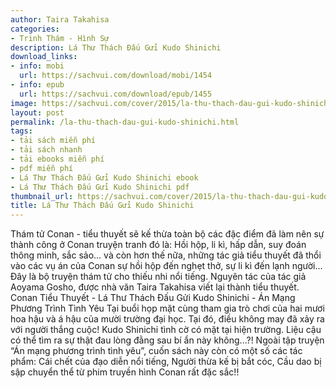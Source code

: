 ```yaml
---
author: Taira Takahisa
categories:
- Trinh Thám - Hình Sự
description: Lá Thư Thách Đấu Gửi Kudo Shinichi
download_links:
- info: mobi
  url: https://sachvui.com/download/mobi/1454
- info: epub
  url: https://sachvui.com/download/epub/1455
image: https://sachvui.com/cover/2015/la-thu-thach-dau-gui-kudo-shinichi.jpg
layout: post
permalink: /la-thu-thach-dau-gui-kudo-shinichi.html
tags:
- tải sách miễn phí
- tải sách nhanh
- tải ebooks miễn phí
- pdf miễn phí
- Lá Thư Thách Đấu Gửi Kudo Shinichi ebook
- Lá Thư Thách Đấu Gửi Kudo Shinichi pdf
thumbnail_url: https://sachvui.com/cover/2015/la-thu-thach-dau-gui-kudo-shinichi.jpg
title: Lá Thư Thách Đấu Gửi Kudo Shinichi
---
```


 <div class="item-desc text-justify"> Thám tử Conan - tiểu thuyết sẽ kế thừa toàn bộ các đặc điểm đã làm nên sự thành công ở Conan truyện tranh đó là: Hồi hộp, li kì, hấp dẫn, suy đoán thông minh, sắc sảo... và còn hơn thế nữa, những tác giả tiểu thuyết đã thổi vào các vụ án của Conan sự hồi hộp đến nghẹt thở, sự li kì đến lạnh người... Đây là bộ truyện thám tử cho thiếu nhi nổi tiếng. Nguyên tác của tác giả Aoyama Gosho, được nhà văn Taira Takahisa viết lại thành tiểu thuyết. Conan Tiểu Thuyết - Lá Thư Thách Đấu Gửi Kudo Shinichi - Án Mạng Phương Trình Tình Yêu Tại buổi họp mặt cùng tham gia trò chơi của hai mươi hoa hậu và á hậu của mười trường đại học. Tại đó, điều không may đã xảy ra với người thắng cuộc! Kudo Shinichi tình cờ có mặt tại hiện trường. Liệu cậu có thể tìm ra sự thật đau lòng đằng sau bí ẩn này không...?! Ngoài tập truyện “Án mạng phương trình tình yêu”, cuốn sách này còn có một số các tác phẩm: Cái chết của đạo diễn nổi tiếng, Người thừa kế bị bắt cóc, Cầu dao bị sập chuyển thể từ phim truyền hình Conan rất đặc sắc!! </div>